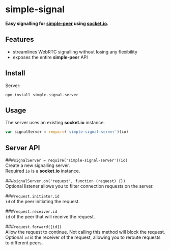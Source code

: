 # simple-signal
**Easy signalling for [simple-peer](https://github.com/feross/simple-peer) using [socket.io](https://github.com/socketio/socket.io).**

## Features
- streamlines WebRTC signalling without losing any flexibility
- exposes the entire **simple-peer** API

## Install
Server:
```
npm install simple-signal-server
```


## Usage
The server uses an existing **socket.io** instance.
```javascript
var signalServer = require('simple-signal-server')(io)
```

## Server API
###`signalServer = require('simple-signal-server')(io)`  
Create a new signalling server.  
Required `io` is a **socket.io** instance.

###`signalServer.on('request', function (request) {})`  
Optional listener allows you to filter connection requests on the server.  

###`request.initiator.id`  
`id` of the peer initiating the request.

###`request.receiver.id`  
`id` of the peer that will receive the request.

###`request.forward([id])`  
Allow the request to continue. Not calling this method will block the request.  
Optional `id` is the receiver of the request, allowing you to reroute requests to different peers.  
